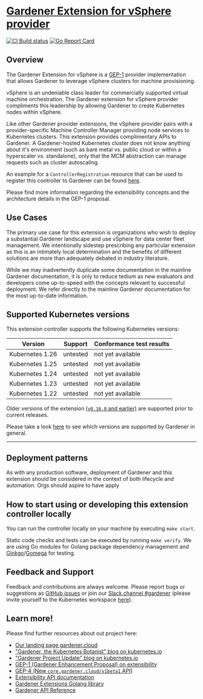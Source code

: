 # [Gardener Extension for vSphere provider](https://gardener.cloud)

[![CI Build status](https://concourse.ci.gardener.cloud/api/v1/teams/gardener/pipelines/gardener-extension-provider-vsphere-main/jobs/main-head-update-job/badge)](https://concourse.ci.gardener.cloud/teams/gardener/pipelines/gardener-extension-provider-vsphere-main/jobs/main-head-update-job)
[![Go Report Card](https://goreportcard.com/badge/github.com/gardener/gardener-extension-provider-vsphere)](https://goreportcard.com/report/github.com/gardener/gardener-extension-provider-vsphere)

## Overview 
The Gardener Extension for vSphere is a [GEP-1](https://github.com/gardener/gardener/blob/master/docs/proposals/01-extensibility.md) provider implementation that allows Gardener to leverage vSphere clusters for machine provisioning. 

vSphere is an undeniable class leader for commercially supported virtual machine orchestration. The Gardener extension for vSphere provider compliments this leadership by allowing Gardener to create Kubernetes nodes within vSphere.  

Like other Gardener provider extensions, the vSphere provider pairs with a provider-specific Machine Controller Manager providing node services to Kubernetes clusters. This extension provides complimentary APIs to Gardener. A Gardener-hosted Kubernetes
cluster does not know anything about it's environment (such as bare metal vs. public cloud or within a hyperscaler vs. standalone), only that the MCM abstraction can manage requests such as cluster autoscaling. 

An example for a `ControllerRegistration` resource that can be used to register this controller to Gardener can be found [here](example/controller-registration.yaml).

Please find more information regarding the extensibility concepts and the architecture details in the GEP-1 proposal. 

## Use Cases
The primary use case for this extension is organizations who wish to deploy a substantial Gardener landscape and use vSphere for data center fleet management. We intentionally sidestep prescribing any particular extension as this is
an intimately local determination and the benefits of different solutions are more than adequately debated in industry literature.

While we may inadvertently duplicate some documentation in the mainline Gardener documentation, it is only to reduce tedium as new evaluators and developers come up-to-speed with the concepts relevant to successful deployment.
We refer directly to the mainline Gardener documentation for the most up-to-date information. 

## Supported Kubernetes versions

This extension controller supports the following Kubernetes versions:

| Version         | Support  | Conformance test results |
|-----------------|----------| -------------------- |
| Kubernetes 1.26 | untested | not yet available    |
| Kubernetes 1.25 | untested | not yet available    |
| Kubernetes 1.24 | untested | not yet available    |
| Kubernetes 1.23 | untested | not yet available    |
| Kubernetes 1.22 | untested | not yet available    |

Older versions of the extension [(`v0.16.0` and earlier)](https://github.com/gardener/gardener-extension-provider-vsphere/releases/tag/v0.16.0) are supported prior to current releases.

Please take a look [here](https://github.com/gardener/gardener/blob/master/docs/usage/supported_k8s_versions.md) to see which versions are supported by Gardener in general.

----
## Deployment patterns
As with any production software, deployment of Gardener and this extension should be considered in the context of both lifecycle and automation. Orgs should aspire to have apply 

## How to start using or developing this extension controller locally

You can run the controller locally on your machine by executing `make start`.

Static code checks and tests can be executed by running `make verify`. We are using Go modules for Golang package dependency management and [Ginkgo](https://github.com/onsi/ginkgo)/[Gomega](https://github.com/onsi/gomega) for testing.

## Feedback and Support

Feedback and contributions are always welcome. Please report bugs or suggestions as [GitHub issues](https://github.com/gardener/gardener-extension-provider-vsphere/issues) or join our [Slack channel #gardener](https://kubernetes.slack.com/messages/gardener) (please invite yourself to the Kubernetes workspace [here](http://slack.k8s.io)).

## Learn more!

Please find further resources about out project here:

* [Our landing page gardener.cloud](https://gardener.cloud/)
* ["Gardener, the Kubernetes Botanist" blog on kubernetes.io](https://kubernetes.io/blog/2018/05/17/gardener/)
* ["Gardener Project Update" blog on kubernetes.io](https://kubernetes.io/blog/2019/12/02/gardener-project-update/)
* [GEP-1 (Gardener Enhancement Proposal) on extensibility](https://github.com/gardener/gardener/blob/master/docs/proposals/01-extensibility.md)
* [GEP-4 (New `core.gardener.cloud/v1beta1` API)](https://github.com/gardener/gardener/blob/master/docs/proposals/04-new-core-gardener-cloud-apis.md)
* [Extensibility API documentation](https://github.com/gardener/gardener/tree/master/docs/extensions)
* [Gardener Extensions Golang library](https://godoc.org/github.com/gardener/gardener/extensions/pkg)
* [Gardener API Reference](https://gardener.cloud/api-reference/)
